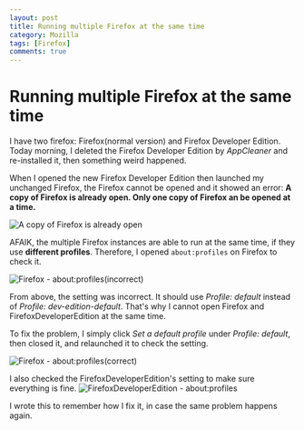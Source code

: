 ```yaml
---
layout: post
title: Running multiple Firefox at the same time
category: Mozilla
tags: [Firefox]
comments: true
---
```

# Running multiple Firefox at the same time

I have two firefox: Firefox(normal version) and Firefox Developer Edition.
Today morning, I deleted the Firefox Developer Edition by _AppCleaner_
and re-installed it, then something weird happened.

When I opened the new Firefox Developer Edition
then launched my unchanged Firefox, the Firefox cannot be opened
and it showed an error: __A copy of Firefox is already open.
Only one copy of Firefox an be opened at a time.__

![][a-copy-of-firefox-is-alreay-open]

AFAIK, the multiple Firefox instances are able to run at the same time,
if they use __different profiles__.
Therefore, I opened ```about:profiles``` on Firefox to check it.

![][firefox-about-profiles-wrong]

From above, the setting was incorrect.
It should use _Profile: default_ instead of _Profile: dev-edition-default_.
That's why I cannot open Firefox and FirefoxDeveloperEdition at the same time.

To fix the problem, I simply click _Set a default profile_
under _Profile: default_, then closed it, and relaunched it to check the setting.

![][firefox-about-profiles-right]

I also checked the FirefoxDeveloperEdition's setting
to make sure everything is fine.
![][firefoxdeveloperedition-about-profiles]

I wrote this to remember how I fix it,
in case the same problem happens again.

[a-copy-of-firefox-is-alreay-open]: ../images/posts/a-copy-of-firefox-is-alreay-open.png "A copy of Firefox is already open"
[firefox-about-profiles-wrong]: ../images/posts/firefox-about-profiles-wrong.png "Firefox - about:profiles(incorrect)"
[firefox-about-profiles-right]: ../images/posts/firefox-about-profiles-right.png "Firefox - about:profiles(correct)"
[firefoxdeveloperedition-about-profiles]: ../images/posts/firefoxdeveloperedition-about-profiles.png "FirefoxDeveloperEdition - about:profiles"
